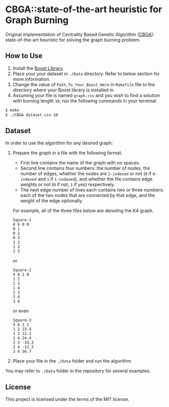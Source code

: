 # CBGA::state-of-the-art heuristic for Graph Burning
Original implementation of Centrality Based Genetic Algorithm ([CBGA](link)): state-of-the-art heuristic for solving the graph burning problem.

## How to Use
1. Install the [Boost Library](https://www.boost.org/).
2. Place your your dataset in `./Data` directory. Refer to below section for more information.
3. Change the value of `Path_To_Your_Boost_Here` in `Makefile` file to the directory where your Boost library is installed in.
5. Assuming your file is named `graph.csv` and you wish to find a solution with burning length `10`, run the following commands in your terminal: 
```bash
$ make
$ ./CBGA dataset.csv 10
```
## Dataset
In order to use the algorithm for any desired graph:
1. Prepare the graph in a file with the following format.
    - First line contains the name of the graph with no spaces. 
    - Second line contains four numbers: the number of nodes, the number of edges, whether the nodes are `1-indexed` or not (`0` if `0-indexed` and `1` if `1-indexed`), and whether the file contains edge weights or not (`0` if not, `1` if yes) respectively. 
    - The next edge number of lines each contains two or three numbers: each of the two nodes that are connected by that edge, and the weight of the edge optionally.
    
    For example, all of the three files below are denoting the K4 graph.
    ```
    Square-1
    4 6 0 0
    0 1
    0 2
    0 3
    1 2
    1 3
    2 3
    ```
    or
    ```
    Square-2
    4 6 1 0
    1 2
    1 3
    1 4
    2 3
    2 4
    3 4
    ```
    or even
    ```
    Square-3
    4 6 1 1
    1 2 23.4
    1 3 12.1
    1 4 24.4
    2 3 -34.3
    2 4 -12.3
    3 4 56.7
    ```
2. Place your file in the `./Data` folder and run the algorithm. 

You may refer to `./Data` folder in the repository for several examples.
## License
This project is licensed under the terms of the MIT license.
